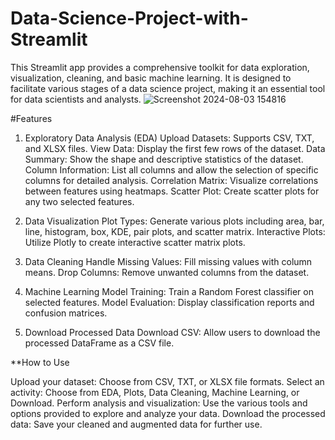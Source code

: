# Data-Science-Project-with-Streamlit
This Streamlit app provides a comprehensive toolkit for data exploration, visualization, cleaning, and basic machine learning. It is designed to facilitate various stages of a data science project, making it an essential tool for data scientists and analysts.
![Screenshot 2024-08-03 154816](https://github.com/user-attachments/assets/e13cf9ed-6914-48da-840c-e38fddccdddf)



#Features

1. Exploratory Data Analysis (EDA)
Upload Datasets: Supports CSV, TXT, and XLSX files.
View Data: Display the first few rows of the dataset.
Data Summary: Show the shape and descriptive statistics of the dataset.
Column Information: List all columns and allow the selection of specific columns for detailed analysis.
Correlation Matrix: Visualize correlations between features using heatmaps.
Scatter Plot: Create scatter plots for any two selected features.

3. Data Visualization
Plot Types: Generate various plots including area, bar, line, histogram, box, KDE, pair plots, and scatter matrix.
Interactive Plots: Utilize Plotly to create interactive scatter matrix plots.

5. Data Cleaning
Handle Missing Values: Fill missing values with column means.
Drop Columns: Remove unwanted columns from the dataset.

7. Machine Learning
Model Training: Train a Random Forest classifier on selected features.
Model Evaluation: Display classification reports and confusion matrices.

9. Download Processed Data
Download CSV: Allow users to download the processed DataFrame as a CSV file.


**How to Use

Upload your dataset: Choose from CSV, TXT, or XLSX file formats.
Select an activity: Choose from EDA, Plots, Data Cleaning, Machine Learning, or Download.
Perform analysis and visualization: Use the various tools and options provided to explore and analyze your data.
Download the processed data: Save your cleaned and augmented data for further use.
